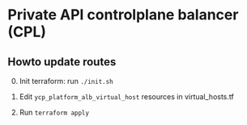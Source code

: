 # Private API controlplane balancer (CPL)

## Howto update routes

0. Init terraform: run `./init.sh`

1. Edit `ycp_platform_alb_virtual_host` resources in virtual_hosts.tf

2. Run `terraform apply`
